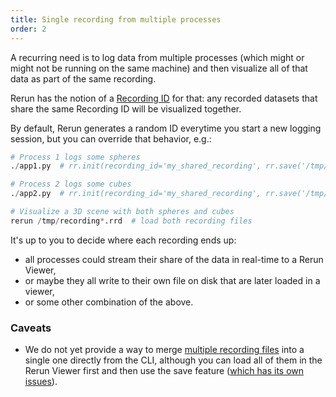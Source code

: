 ```yaml
---
title: Single recording from multiple processes
order: 2
---
```


A recurring need is to log data from multiple processes (which might or might not be running on the same machine) and then visualize all of that data as part of the same recording.

Rerun has the notion of a [Recording ID](../concepts/apps-and-recordings) for that: any recorded datasets that share the same Recording ID will be visualized together.

By default, Rerun generates a random ID everytime you start a new logging session, but you can override that behavior, e.g.:
```python
# Process 1 logs some spheres
./app1.py  # rr.init(recording_id='my_shared_recording', rr.save('/tmp/recording1.rrd')

# Process 2 logs some cubes
./app2.py  # rr.init(recording_id='my_shared_recording', rr.save('/tmp/recording2.rrd')

# Visualize a 3D scene with both spheres and cubes
rerun /tmp/recording*.rrd  # load both recording files
```

It's up to you to decide where each recording ends up:
- all processes could stream their share of the data in real-time to a Rerun Viewer,
- or maybe they all write to their own file on disk that are later loaded in a viewer,
- or some other combination of the above.

### Caveats

- We do not yet provide a way to merge [multiple recording files](https://github.com/rerun-io/rerun/issues/4057) into a single one directly from the CLI, although you can load all of them in the Rerun Viewer first and then use the save feature ([which has its own issues](https://github.com/rerun-io/rerun/issues/3091)).

